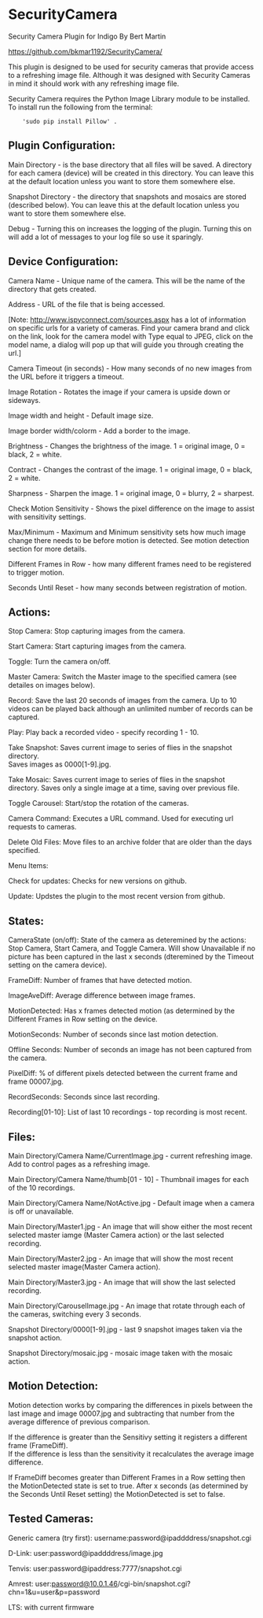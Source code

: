 # SecurityCamera
Security Camera Plugin for Indigo
By Bert Martin

https://github.com/bkmar1192/SecurityCamera/

This plugin is designed to be used for security cameras that provide
access to a refreshing image file.  Although it was designed with Security 
Cameras in mind it should work with any refreshing image file.

Security Camera requires the Python Image Library module to be installed.  To install 
run the following from the terminal: 

		'sudo pip install Pillow' .

Plugin Configuration:
---------------------

Main Directory - is the base directory that all files will be saved.  A directory
for each camera (device) will be created in this directory.  You can leave 
this at the default location unless you want to store them somewhere else.

Snapshot Directory - the directory that snapshots and mosaics are stored (described below). You can leave 
this at the default location unless you want to store them somewhere else.

Debug - Turning this on increases the logging of the plugin.  Turning this on will add 
a lot of messages to your log file so use it sparingly.

Device Configuration:
---------------------

Camera Name - Unique name of the camera.  This will be the name of the directory that 
gets created.

Address - URL of the file that is being accessed.  

[Note: http://www.ispyconnect.com/sources.aspx has a lot of information on specific urls for a 
variety of cameras.  Find your camera brand and click on the link, look for the camera model with 
Type equal to JPEG, click on the model name, a dialog will pop up that will guide you through creating the url.]

Camera Timeout (in seconds) - How many seconds of no new images from the URL before 
it triggers a timeout.

Image Rotation - Rotates the image if your camera is upside down or sideways.

Image width and height - Default image size.

Image border width/colorm - Add a border to the image.

Brightness - Changes the brightness of the image.  1 = original image, 0 = black, 2 = white.

Contract - Changes the contrast of the image. 1 = original image, 0 = black, 2 = white.

Sharpness - Sharpen the image. 1 = original image, 0 = blurry, 2 = sharpest.

Check Motion Sensitivity - Shows the pixel difference on the image to assist with sensitivity 
settings.

Max/Minimum - Maximum and Minimum sensitivity sets how much image change there needs to 
be before motion is detected.  See motion detection section for more details.

Different Frames in Row - how many different frames need to be registered to trigger motion.

Seconds Until Reset - how many seconds between registration of motion.

Actions:
--------

Stop Camera:  Stop capturing images from the camera.

Start Camera:  Start capturing images from the camera.

Toggle:  Turn the camera on/off.

Master Camera:  Switch the Master image to the specified camera (see detailes on images
below).

Record:  Save the last 20 seconds of images from the camera.  Up to 10 videos can be 
played back although an unlimited number of records can be captured. 

Play: Play back a recorded video - specify recording 1 - 10.

Take Snapshot:  Saves current image to series of flies in the snapshot directory.  
Saves images as 0000[1-9].jpg. 

Take Mosaic:  Saves current image to series of flies in the snapshot directory.  Saves 
only a single image at a time, saving over previous file.

Toggle Carousel: Start/stop the rotation of the cameras.

Camera Command: Executes a URL command.  Used for executing url requests to cameras.

Delete Old Files:  Move files to an archive folder that are older than the days 
specified.  

Menu Items:

Check for updates: Checks for new versions on github.

Update: Updstes the plugin to the most recent version from github.

States:
-------

CameraState (on/off): State of the camera as deteremined by the actions: Stop Camera, 
Start Camera, and Toggle Camera.  Will show Unavailable if no picture has been captured in 
the last x seconds (dteremined by the Timeout setting on the camera device).

FrameDiff: Number of frames that have detected motion.

ImageAveDiff:  Average difference between image frames.

MotionDetected:  Has x frames detected motion (as determined by the Different Frames in Row setting on the device.

MotionSeconds:  Number of seconds since last motion detection.

Offline Seconds:  Number of seconds an image has not been captured from the camera.

PixelDiff: % of different pixels detected between the current frame and frame 00007.jpg.

RecordSeconds:  Seconds since last recording.

Recording[01-10]: List of last 10 recordings - top recording is most recent.

Files:
------

Main Directory/Camera Name/CurrentImage.jpg - current refreshing image.  Add to control 
pages as a refreshing image.

Main Directory/Camera Name/thumb[01 - 10] - Thumbnail images for each of the 10 recordings.

Main Directory/Camera Name/NotActive.jpg - Default image when a camera is off or unavailable.

Main Directory/Master1.jpg - An image that will show either the most recent selected 
master iamge (Master Camera action) or the last selected recording.

Main Directory/Master2.jpg - An image that will show the most recent selected 
master image(Master Camera action).

Main Directory/Master3.jpg - An image that will show the last selected recording.

Main Directory/CarouselImage.jpg - An image that rotate through each of the cameras,
switching every 3 seconds.

Snapshot Directory/0000[1-9].jpg - last 9 snapshot images taken via the snapshot action.

Snapshot Directory/mosaic.jpg - mosaic image taken with the mosaic action.

Motion Detection:
-----------------

Motion detection works by comparing the differences in pixels between the last image and 
image 00007.jpg and subtracting that number from the average difference of previous comparison.

If the difference is greater than the Sensitivy setting it registers a different frame (FrameDiff).  
If the difference is less than the sensitivity it recalculates the average image difference.

If FrameDiff becomes greater than Different Frames in a Row setting then the MotionDetected 
state is set to true.  After x seconds (as determined by the Seconds Until Reset setting) the 
MotionDetected is set to false.

Tested Cameras:
---------------

Generic camera (try first): username:password@ipaddddress/snapshot.cgi

D-Link: user:password@ipaddddress/image.jpg

Tenvis: user:password@ipaddress:7777/snapshot.cgi

Amrest: user:password@10.0.1.46/cgi-bin/snapshot.cgi?chn=1&u=user&p=password

LTS: with current firmware
